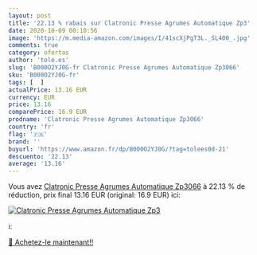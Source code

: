 ```yaml
---
layout: post
title: '22.13 % rabais sur Clatronic Presse Agrumes Automatique Zp3'
date: 2020-10-09 00:10:56
image: 'https://m.media-amazon.com/images/I/41scXjPgT3L._SL400_.jpg'
comments: true
category: ofertas
author: 'tole.es'
slug: 'B000O2YJ0G-fr Clatronic Presse Agrumes Automatique Zp3066'
sku: 'B000O2YJ0G-fr'
tags: [  ]
actualPrice: 13.16 EUR
currency: EUR
price: 13.16
comparePrice: 16.9 EUR
prodname: 'Clatronic Presse Agrumes Automatique Zp3066'
country: 'fr'
flag: '🇫🇷'
brand: ''
buyurl: 'https://www.amazon.fr/dp/B000O2YJ0G/?tag=tolees0d-21'
descuento: '22.13'
average: '13.16'
---
```


Vous avez [Clatronic Presse Agrumes Automatique Zp3066](https://www.amazon.fr/dp/B000O2YJ0G/?tag=tolees0d-21)  à  22.13 % de réduction, prix final  13.16 EUR (original: 16.9 EUR) ici:

[![Clatronic Presse Agrumes Automatique Zp3](https://m.media-amazon.com/images/I/41scXjPgT3L._SL400_.jpg)](https://www.amazon.fr/dp/B000O2YJ0G/?tag=tolees0d-21)

ℹ️:


[🛒 Achetez-le maintenant!!](https://www.amazon.fr/dp/B000O2YJ0G/?tag=tolees0d-21)
